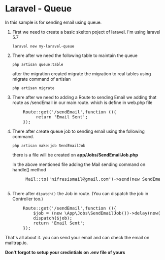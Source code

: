 # Laravel - Queue
In this sample is for sending email using queue.

1. First we need to create a basic skelton poject of laravel. I'm using laravel 5.7

   <code>laravel new my-laravel-queue</code>
2. There after we need the following table to maintain the queue

    <code>php artisan queue:table</code>
    
    after the migration created migrate the migration to real tables using migrate command of artisian
    
    <code>php artisan migrate</code>
3. There after we need to adding a Route to sending Email we adding that route as /sendEmail in our main route. which is define in web.php file
    
   <pre>
       Route::get('/sendEmail',function (){
            return 'Email Sent';
       });
   </pre>
4. There after create queue job to sending email using the following command.

    <code>php artisan make:job SendEmailJob</code>
    
    there is a file will be created on **app/Jobs/SendEmailJob.php**
    
    In the above mentioned file adding the Mail sending command on handle() method
    <pre>
        Mail::to('nifrasismail@gmail.com')->send(new SendEmailMailable());
    </pre>
5.  There after <code>dipatch()</code> the Job in route. (You can dispatch the job in Controller too.)
    <pre>
        Route::get('/sendEmail',function (){
            $job = (new \App\Jobs\SendEmailJob())->delay(now()->addSeconds(5));
            dispatch($job);
            return 'Email Sent';
        });
    </pre>
    
That's all about it. you can send your email and can check the email on mailtrap.io.

**Don't forgot to setup your credintials on .env file of yours**    